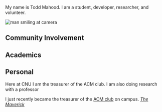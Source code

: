My name is Todd Mahood. I am a student, developer, researcher, and volunteer.

![man smiling at camera](https://toddmahood.com/images/bio-photo-2-medium.jpg)

## Community Involvement

## Academics

## Personal



Here at CNU I am the treasurer of the ACM club. I am also doing research with a professor 

 I just recently became the treasurer of the [ACM club](https://thecompass.cnu.edu/organization/acm) on campus.
 _[The Maverick](https://www.blurb.com/books/8737953-the-maverick-volume-two)_

